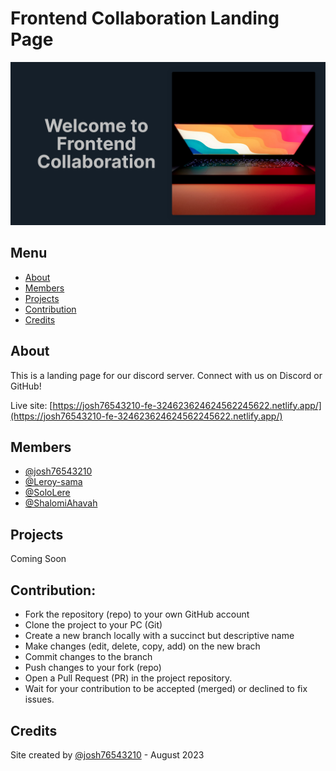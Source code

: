 # Frontend Collaboration Landing Page

![](./assets/images/screenshot.png)

## Menu

- [About](#about)
- [Members](#members)
- [Projects](#projects)
- [Contribution](#contribution)
- [Credits](#credits)

## About

This is a landing page for our discord server. Connect with us on Discord or GitHub!

Live site: [https://josh76543210-fe-324623624624562245622.netlify.app/](https://josh76543210-fe-324623624624562245622.netlify.app/)

## Members

- [@josh76543210](https://github.com/josh76543210)
- [@Leroy-sama](https://github.com/Leroy-sama)
- [@SoloLere](https://github.com/SoloLere)
- [@ShalomiAhavah](https://github.com/ShalomiAhavah)

## Projects

Coming Soon

## Contribution:

- Fork the repository (repo) to your own GitHub account
- Clone the project to your PC (Git)
- Create a new branch locally with a succinct but descriptive name
- Make changes (edit, delete, copy, add) on the new brach
- Commit changes to the branch
- Push changes to your fork (repo)
- Open a Pull Request (PR) in the project repository.
- Wait for your contribution to be accepted (merged) or declined to fix issues.

## Credits

Site created by [@josh76543210](https://github.com/josh76543210) - August 2023
